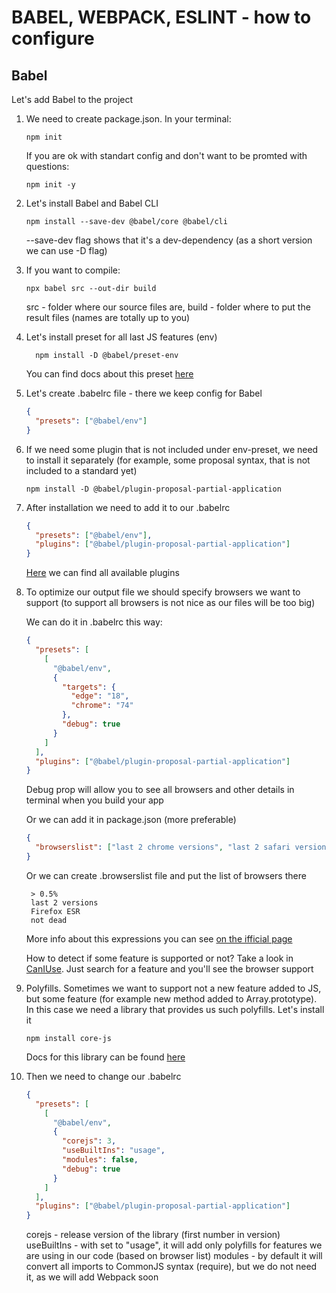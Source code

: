 # BABEL, WEBPACK, ESLINT - how to configure

## Babel

Let's add Babel to the project

1. We need to create package.json. In your terminal:

   ```
   npm init
   ```

   If you are ok with standart config and don't want to be promted with questions:

   ```
   npm init -y
   ```

2. Let's install Babel and Babel CLI

   ```
   npm install --save-dev @babel/core @babel/cli
   ```

   --save-dev flag shows that it's a dev-dependency (as a short version we can use -D flag)

3. If you want to compile:

   ```
   npx babel src --out-dir build
   ```

   src - folder where our source files are, build - folder where to put the result files (names are totally up to you)

4. Let's install preset for all last JS features (env)

   ```
     npm install -D @babel/preset-env
   ```

   You can find docs about this preset [here](https://babeljs.io/docs/en/babel-preset-env)

5. Let's create .babelrc file - there we keep config for Babel

   ```json
   {
     "presets": ["@babel/env"]
   }
   ```

6. If we need some plugin that is not included under env-preset, we need to install it separately (for example, some proposal syntax, that is not included to a standard yet)

   ```
   npm install -D @babel/plugin-proposal-partial-application
   ```

7. After installation we need to add it to our .babelrc

   ```json
   {
     "presets": ["@babel/env"],
     "plugins": ["@babel/plugin-proposal-partial-application"]
   }
   ```

   [Here](https://babeljs.io/docs/en/plugins-list) we can find all available plugins

8. To optimize our output file we should specify browsers we want to support (to support all browsers is not nice as our files will be too big)

   We can do it in .babelrc this way:

   ```json
   {
     "presets": [
       [
         "@babel/env",
         {
           "targets": {
             "edge": "18",
             "chrome": "74"
           },
           "debug": true
         }
       ]
     ],
     "plugins": ["@babel/plugin-proposal-partial-application"]
   }
   ```

   Debug prop will allow you to see all browsers and other details in terminal when you build your app

   Or we can add it in package.json (more preferable)

   ```json
   {
     "browserslist": ["last 2 chrome versions", "last 2 safari versions"]
   }
   ```

   Or we can create .browserslist file and put the list of browsers there

   ```
    > 0.5%
    last 2 versions
    Firefox ESR
    not dead
   ```

   More info about this expressions you can see [on the ifficial page](https://github.com/browserslist/browserslist#query-composition)

   How to detect if some feature is supported or not? Take a look in [CanIUse](https://caniuse.com/). Just search for a feature and you'll see the browser support

9. Polyfills. Sometimes we want to support not a new feature added to JS, but some feature (for example new method added to Array.prototype). In this case we need a library that provides us such polyfills. Let's install it

   ```
   npm install core-js
   ```

   Docs for this library can be found [here](https://www.npmjs.com/package/core-js)

10. Then we need to change our .babelrc

    ```json
    {
      "presets": [
        [
          "@babel/env",
          {
            "corejs": 3,
            "useBuiltIns": "usage",
            "modules": false,
            "debug": true
          }
        ]
      ],
      "plugins": ["@babel/plugin-proposal-partial-application"]
    }
    ```

    corejs - release version of the library (first number in version)
    useBuiltIns - with set to "usage", it will add only polyfills for features we are using in our code (based on browser list)
    modules - by default it will convert all imports to CommonJS syntax (require), but we do not need it, as we will add Webpack soon
